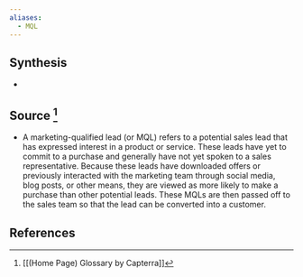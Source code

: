 ```yaml
---
aliases:
  - MQL
---
```

## Synthesis
- 
## Source [^1]
- A marketing-qualified lead (or MQL) refers to a potential sales lead that has expressed interest in a product or service. These leads have yet to commit to a purchase and generally have not yet spoken to a sales representative. Because these leads have downloaded offers or previously interacted with the marketing team through social media, blog posts, or other means, they are viewed as more likely to make a purchase than other potential leads. These MQLs are then passed off to the sales team so that the lead can be converted into a customer.
## References

[^1]: [[(Home Page) Glossary by Capterra]]